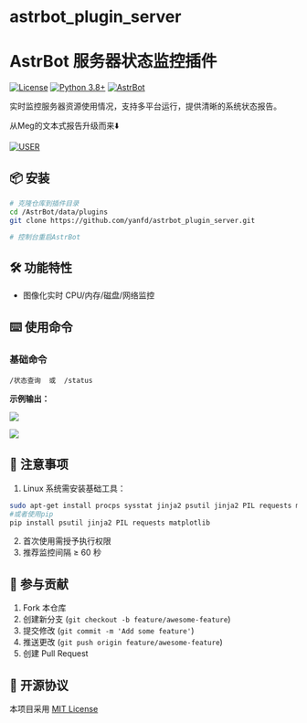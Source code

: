 # astrbot_plugin_server
# AstrBot 服务器状态监控插件

[![License](https://img.shields.io/badge/License-MIT-green.svg)](https://opensource.org/licenses/MIT)
[![Python 3.8+](https://img.shields.io/badge/Python-3.8%2B-blue.svg)](https://www.python.org/)
[![AstrBot](https://img.shields.io/badge/AstrBot-3.4%2B-orange.svg)](https://github.com/Soulter/AstrBot)

实时监控服务器资源使用情况，支持多平台运行，提供清晰的系统状态报告。

从Meg的文本式报告升级而来⬇️

[![USER](https://img.shields.io/badge/user-Meguminlove-blue)](https://github.com/Meguminlove)



## 📦 安装

```bash
# 克隆仓库到插件目录
cd /AstrBot/data/plugins
git clone https://github.com/yanfd/astrbot_plugin_server.git

# 控制台重启AstrBot
```

## 🛠️ 功能特性
- 图像化实时 CPU/内存/磁盘/网络监控

## ⌨️ 使用命令

### 基础命令
```plaintext
/状态查询  或  /status
```
**示例输出：**

![](https://p.ipic.vip/u7el21.png)

![](https://p.ipic.vip/l0xwq2.png)


## 📌 注意事项
1. Linux 系统需安装基础工具：
```bash
sudo apt-get install procps sysstat jinja2 psutil jinja2 PIL requests matplotlib
#或者使用pip
pip install psutil jinja2 PIL requests matplotlib
```
2. 首次使用需授予执行权限
3. 推荐监控间隔 ≥ 60 秒

## 🤝 参与贡献
1. Fork 本仓库
2. 创建新分支 (`git checkout -b feature/awesome-feature`)
3. 提交修改 (`git commit -m 'Add some feature'`)
4. 推送更改 (`git push origin feature/awesome-feature`)
5. 创建 Pull Request

## 📜 开源协议
本项目采用 [MIT License](LICENSE)
